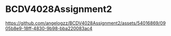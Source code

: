 # BCDV4028Assignment2


https://github.com/angelogzz/BCDV4028Assignment2/assets/54016869/0905b8e9-18ff-4830-9b98-bba220083ac4

